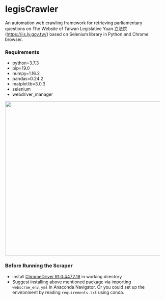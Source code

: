# legisCrawler
An automation web crawling framework for retrieving parliamentary questions on The Website of Taiwan Legislative Yuan 立法院 (https://lis.ly.gov.tw/) based on Selenium library in Python and Chrome browser.


### Requirements
- python=3.7.3
- pip=19.0
- numpy=1.16.2
- pandas=0.24.2
- matplotlib=3.0.3
- selenium
- webdriver_manager

<p align="center">
  <img width="700" height="500" src="https://raw.githack.com/davidycliao/legisCrawler/main/images/image1.png" >
</p>

### Before Running the Scraper
- install [ChromeDriver 91.0.4472.19](https://sites.google.com/chromium.org/driver/downloads) in working directory
- Suggest installing above mentioned package via importing `webscrae_env.yml` in Anaconda Navigator. Or you could set up the environment by reading `requirements.txt` using conda.




